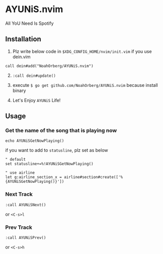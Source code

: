 # AYUNiS.nvim
All YoU Need Is Spotify

## Installation
1. Plz write below code in `$XDG_CONFIG_HOME/nvim/init.vim` if you use dein.vim
``` vim
call dein#add("NoahOrberg/AYUNiS.nvim")
```

2. `:call dein#update()`

3. execute `$ go get github.com/NoahOrberg/AYUNiS.nvim` because install binary

4. Let's Enjoy `AYUNiS` Life!

## Usage
### Get the name of the song that is playing now
``` vim
echo AYUNiSGetNowPlaying()
```
if you want to add to `statusline`, plz set as below
``` vim
" default
set statusline+=%!AYUNiSGetNowPlaying()

" use airline
let g:airline_section_x = airline#section#create(['%{AYUNiSGetNowPlaying()}'])
```

### Next Track
```
:call AYUNiSNext()
```
or `<C-s>l`

### Prev Track
```
:call AYUNiSPrev()
```
or `<C-s>h`

